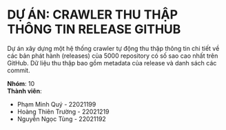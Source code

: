 # DỰ ÁN: CRAWLER THU THẬP THÔNG TIN RELEASE GITHUB
Dự án xây dựng một hệ thống crawler tự động thu thập thông tin chi tiết về các bản phát hành (releases) của 5000 repository có số sao cao nhất trên GitHub. Dữ liệu thu thập bao gồm metadata của release và danh sách các commit.

**Nhóm**: 10  
**Thành viên**:
- Phạm Minh Quý - 22021199  
- Hoàng Thiên Trường - 22021219  
- Nguyễn Ngọc Tùng - 22021192  

